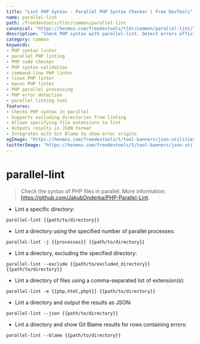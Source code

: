 ```yaml
---
title: "Lint PHP Syntax - Parallel PHP Syntax Checker | Free DevTools"
name: parallel-lint
path: /freedevtools/tldr/common/parallel-lint
canonical: "https://hexmos.com/freedevtools/tldr/common/parallel-lint/"
description: "Check PHP syntax with parallel-lint. Detect errors efficiently in your PHP projects using parallel processing. Free online tool, no registration required."
category: common
keywords:
- PHP syntax linter
- parallel PHP linting
- PHP code checker
- PHP syntax validation
- command-line PHP linter
- linux PHP linter
- macos PHP linter
- PHP parallel processing
- PHP error detection
- parallel linting tool
features:
- Checks PHP syntax in parallel
- Supports excluding directories from linting
- Allows specifying file extensions to lint
- Outputs results in JSON format
- Integrates with Git Blame to show error origins
ogImage: "https://hexmos.com/freedevtools/t/tool-banners/json-utilities-banner.png"
twitterImage: "https://hexmos.com/freedevtools/t/tool-banners/json-utilities-banner.png"
---
```


# parallel-lint

> Check the syntax of PHP files in parallel.
> More information: <https://github.com/JakubOnderka/PHP-Parallel-Lint>.

- Lint a specific directory:

`parallel-lint {{path/to/directory}}`

- Lint a directory using the specified number of parallel processes:

`parallel-lint -j {{processes}} {{path/to/directory}}`

- Lint a directory, excluding the specified directory:

`parallel-lint --exclude {{path/to/excluded_directory}} {{path/to/directory}}`

- Lint a directory of files using a comma-separated list of extension(s):

`parallel-lint -e {{php,html,phpt}} {{path/to/directory}}`

- Lint a directory and output the results as JSON:

`parallel-lint --json {{path/to/directory}}`

- Lint a directory and show Git Blame results for rows containing errors:

`parallel-lint --blame {{path/to/directory}}`
